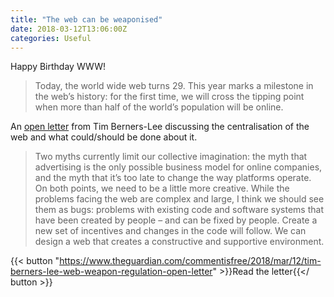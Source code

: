 ```yaml
---
title: "The web can be weaponised"
date: 2018-03-12T13:06:00Z
categories: Useful
---
```


Happy Birthday WWW!

> Today, the world wide web turns 29. This year marks a milestone in the web’s history: for the first time, we will cross the tipping point when more than half of the world’s population will be online.

An [open letter](https://www.theguardian.com/commentisfree/2018/mar/12/tim-berners-lee-web-weapon-regulation-open-letter) from Tim Berners-Lee discussing the centralisation of the web and what could/should be done about it.

> Two myths currently limit our collective imagination: the myth that advertising is the only possible business model for online companies, and the myth that it’s too late to change the way platforms operate. On both points, we need to be a little more creative. While the problems facing the web are complex and large, I think we should see them as bugs: problems with existing code and software systems that have been created by people – and can be fixed by people. Create a new set of incentives and changes in the code will follow. We can design a web that creates a constructive and supportive environment.

{{< button "https://www.theguardian.com/commentisfree/2018/mar/12/tim-berners-lee-web-weapon-regulation-open-letter" >}}Read the letter{{</ button >}}
